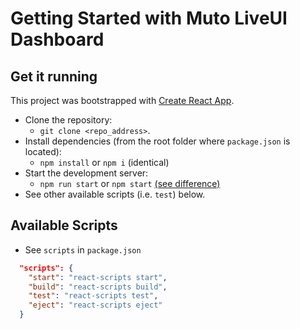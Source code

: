 # Getting Started with Muto LiveUI Dashboard

## Get it running

This project was bootstrapped with [Create React App](https://github.com/facebook/create-react-app).

- Clone the repository:
  - `git clone <repo_address>`.
- Install dependencies (from the root folder where `package.json` is located):
  - `npm install` or `npm i` (identical)
- Start the development server:
  - `npm run start` or `npm start` [(see difference)](https://stackoverflow.com/questions/51358235/difference-between-npm-start-and-npm-run-start/51358329)
- See other available scripts (i.e. `test`) below.

## Available Scripts

- See `scripts` in  `package.json`

```json
  "scripts": {
    "start": "react-scripts start",
    "build": "react-scripts build",
    "test": "react-scripts test",
    "eject": "react-scripts eject"
  }
```
